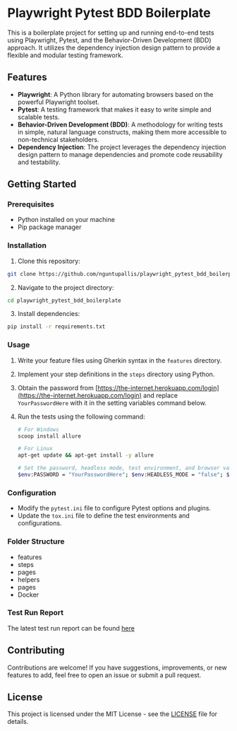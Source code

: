 # Playwright Pytest BDD Boilerplate

This is a boilerplate project for setting up and running end-to-end tests using Playwright, Pytest, and the Behavior-Driven Development (BDD) approach. It utilizes the dependency injection design pattern to provide a flexible and modular testing framework.

## Features

- **Playwright**: A Python library for automating browsers based on the powerful Playwright toolset.
- **Pytest**: A testing framework that makes it easy to write simple and scalable tests.
- **Behavior-Driven Development (BDD)**: A methodology for writing tests in simple, natural language constructs, making them more accessible to non-technical stakeholders.
- **Dependency Injection**: The project leverages the dependency injection design pattern to manage dependencies and promote code reusability and testability.

## Getting Started

### Prerequisites

- Python installed on your machine
- Pip package manager

### Installation

1. Clone this repository:

  ```bash
  git clone https://github.com/nguntupallis/playwright_pytest_bdd_boilerplate.git
  ```
2. Navigate to the project directory:

  ```bash
  cd playwright_pytest_bdd_boilerplate
  ```

3. Install dependencies:

  ```bash
  pip install -r requirements.txt
  ```
### Usage

1. Write your feature files using Gherkin syntax in the `features` directory.
2. Implement your step definitions in the `steps` directory using Python.
3. Obtain the password from [https://the-internet.herokuapp.com/login](https://the-internet.herokuapp.com/login) and replace `YourPasswordHere` with it in the setting variables command below.
4. Run the tests using the following command:

    ```bash
    # For Windows
    scoop install allure

    # For Linux
    apt-get update && apt-get install -y allure

    # Set the password, headless mode, test environment, and browser variables and run the tests 
    $env:PASSWORD = "YourPasswordHere"; $env:HEADLESS_MODE = "false"; $env:TEST_ENVIRONMENT= "qa"; $env:BROWSER= "chrome" tox
    ```
### Configuration

- Modify the `pytest.ini` file to configure Pytest options and plugins.
- Update the `tox.ini` file to define the test environments and configurations.

### Folder Structure
- features
- steps
- pages
- helpers
- pages
- Docker

### Test Run Report

The latest test run report can be found [here](https://symphonious-gecko-893221.netlify.app/)

## Contributing

Contributions are welcome! If you have suggestions, improvements, or new features to add, feel free to open an issue or submit a pull request.

## License

This project is licensed under the MIT License - see the [LICENSE](LICENSE) file for details.
   

